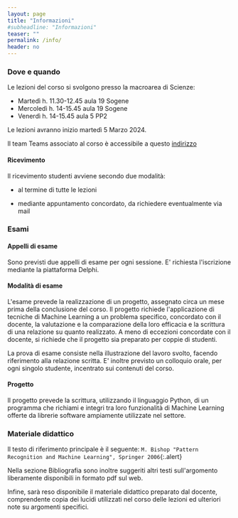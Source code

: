 ```yaml
---
layout: page
title: "Informazioni"
#subheadline: "Informazioni"
teaser: ""
permalink: /info/
header: no
---
```


### Dove e quando

Le lezioni del corso si svolgono presso la macroarea di Scienze:

* Martedì h. 11.30-12.45 aula 19 Sogene
* Mercoledì h. 14-15.45 aula 19 Sogene
* Venerdì h. 14-15.45 aula 5 PP2

Le lezioni avranno inizio martedì 5 Marzo 2024.

Il team Teams associato al corso è accessibile a questo [indirizzo](https://teams.microsoft.com/l/team/19%3AnhDi76jmOCiEGoHPklPLzsC8I7wy1qMeuU3Ce52WG081%40thread.tacv2/conversations?groupId=02f40ad7-7678-420f-85b9-344b3f5ff4a9&tenantId=24c5be2a-d764-40c5-9975-82d08ae47d0e)


#### Ricevimento

Il ricevimento studenti avviene secondo due modalità:

* al termine di tutte le lezioni

* mediante appuntamento concordato, da richiedere eventualmente via mail

### Esami

#### Appelli di esame

Sono previsti due appelli di esame per ogni sessione. E' richiesta l'iscrizione
mediante la piattaforma Delphi.

#### Modalità di esame

L'esame prevede la realizzazione di un progetto, assegnato circa un mese prima
della conclusione del corso. Il progetto richiede l'applicazione di tecniche di
Machine Learning a un problema specifico, concordato con il
docente, la valutazione e la comparazione della loro efficacia e la scrittura di
una relazione su quanto realizzato. A meno di eccezioni concordate con il docente, 
si richiede che il
progetto sia preparato per coppie di studenti.

La prova di esame consiste nella illustrazione del lavoro svolto, facendo
riferimento alla relazione scritta. E' inoltre previsto un colloquio orale, per
ogni singolo studente, incentrato sui contenuti del corso.

#### Progetto

Il progetto prevede la scrittura, utilizzando il linguaggio Python, di un
programma che richiami e integri tra loro funzionalità di Machine Learning
offerte da librerie software ampiamente utilizzate nel settore.

### Materiale didattico

Il testo di riferimento principale è il seguente:
`M. Bishop "Pattern Recognition and Machine Learning", Springer 2006`{:.alert}

Nella sezione Bibliografia sono inoltre suggeriti altri testi sull'argomento liberamente disponibili in
formato pdf sul web.

Infine, sarà reso disponibile il materiale didattico preparato dal docente,
comprendente copia dei lucidi utilizzati nel corso delle lezioni ed ulteriori
note su argomenti specifici.